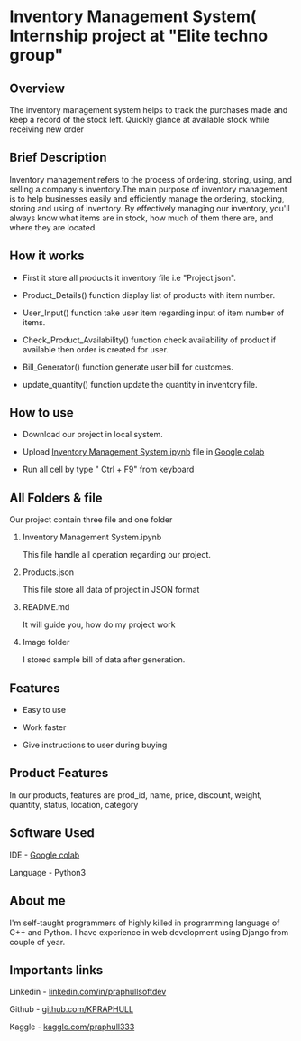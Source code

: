 # Inventory Management System( Internship project at "Elite techno group"

## Overview
The inventory management system helps to track the purchases made and keep a record of the stock left. Quickly glance at available stock while receiving new order

## Brief Description
Inventory management refers to the process of ordering, storing, using, and selling a company's inventory.The main purpose of inventory management is to help businesses easily and efficiently manage the ordering, stocking, storing and using of inventory. By effectively managing our inventory, you'll always know what items are in stock, how much of them there are, and where they are located.

## How it works
- First it store all products it inventory file i.e "Project.json".

- Product_Details() function display list of products with item number. 

- User_Input() function take user item regarding input of item number of items.

- Check_Product_Availability() function check availability of product if available then order is created for user.

- Bill_Generator() function generate user bill for customes.

- update_quantity() function update the quantity in inventory file.

## How to use
- Download our project in local system.

- Upload <a href="./Inventory Management System.ipynb">Inventory Management System.ipynb</a> file in <a href="https://colab.research.google.com/">Google colab</a>

- Run all cell by type " Ctrl + F9" from keyboard


## All Folders & file
Our project contain three file and one folder
1. Inventory Management System.ipynb

   This file handle all operation regarding our project.

2. Products.json

   This file store all data of project in JSON format
   
3. README.md

   It will guide you, how do my project work

4. Image folder

   I stored sample bill of data after generation.
 
## Features
- Easy to use

- Work faster

- Give instructions to user during buying

## Product Features
   In our products, features are prod_id, name, price, discount, weight, quantity, status, location, category

## Software Used
IDE -  <a href="https://colab.research.google.com/">Google colab</a>

Language - Python3


## About me
I'm self-taught programmers of highly killed in programming language of C++ and Python. I have experience in web development using Django from couple of year. 

## Importants links
Linkedin - <a href="https://linkedin.com/in/praphullsoftdev">linkedin.com/in/praphullsoftdev</a>

Github - <a href="https://github.com/KPRAPHULL">github.com/KPRAPHULL</a>

Kaggle - <a href="https://kaggle.com/praphull333">kaggle.com/praphull333</a>

